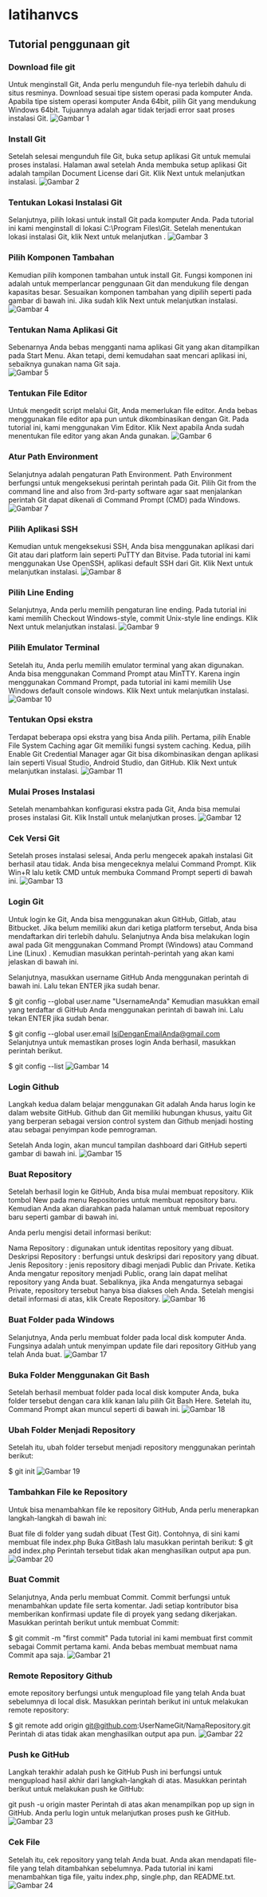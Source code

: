 # latihanvcs
## Tutorial penggunaan git

 ### Download file git
 Untuk menginstall Git, Anda perlu mengunduh file-nya terlebih dahulu di situs resminya. Download sesuai tipe sistem operasi pada komputer Anda. Apabila tipe sistem operasi komputer Anda 64bit,  pilih Git yang mendukung Windows 64bit. Tujuannya adalah agar tidak terjadi error saat proses instalasi Git.
 ![Gambar 1](screenshot/ss1.png)
 ### Install Git
 Setelah selesai mengunduh file Git, buka setup aplikasi Git untuk memulai proses instalasi. Halaman awal setelah Anda membuka setup aplikasi Git adalah tampilan Document License dari Git. Klik Next untuk melanjutkan instalasi.
 ![Gambar 2](screenshot/ss2.png)
 ### Tentukan Lokasi Instalasi Git
 Selanjutnya, pilih lokasi untuk install Git pada komputer Anda. Pada tutorial ini kami menginstall di lokasi C:\Program Files\Git. Setelah menentukan lokasi instalasi Git, klik Next untuk melanjutkan .
 ![Gambar 3](screenshot/ss3.png)
 ### Pilih Komponen Tambahan
 Kemudian pilih komponen tambahan untuk install Git. Fungsi komponen ini adalah untuk memperlancar penggunaan Git dan mendukung file dengan kapasitas besar. Sesuaikan komponen tambahan yang dipilih seperti pada gambar di bawah ini. Jika sudah klik Next untuk melanjutkan instalasi.
 ![Gambar 4](screenshot/ss4.png)
 ### Tentukan Nama Aplikasi Git
 Sebenarnya Anda bebas mengganti nama aplikasi Git yang akan ditampilkan pada Start Menu. Akan tetapi, demi kemudahan saat mencari aplikasi ini, sebaiknya gunakan nama Git saja.  
 ![Gambar 5](screenshot/ss5.png)
 ### Tentukan File Editor
 Untuk mengedit script melalui Git, Anda memerlukan file editor. Anda bebas menggunakan file editor apa pun untuk dikombinasikan dengan Git. Pada tutorial ini, kami menggunakan Vim Editor. Klik Next apabila Anda sudah menentukan file editor yang akan Anda gunakan.
 ![Gambar 6](screenshot/ss6.png)
 ### Atur Path Environment 
 Selanjutnya adalah pengaturan Path Environment. Path Environment berfungsi untuk mengeksekusi perintah perintah pada Git. Pilih Git from the command line and also from 3rd-party software agar saat menjalankan perintah Git dapat dikenali di Command Prompt (CMD) pada Windows.
 ![Gambar 7](screenshot/ss7.png)
 ### Pilih Aplikasi SSH
 Kemudian untuk mengeksekusi SSH, Anda bisa menggunakan aplikasi dari Git atau  dari platform lain seperti PuTTY dan Bitvise. Pada tutorial ini kami menggunakan Use OpenSSH, aplikasi default SSH dari Git. Klik Next untuk melanjutkan instalasi.
 ![Gambar 8](screenshot/ss8.png)
 ### Pilih Line Ending
 Selanjutnya, Anda perlu memilih pengaturan line ending. Pada tutorial ini kami memilih Checkout Windows-style, commit Unix-style line endings. Klik Next untuk melanjutkan instalasi.
 ![Gambar 9](screenshot/ss9.png)
 ### Pilih Emulator Terminal
 Setelah itu, Anda perlu memilih emulator terminal yang akan digunakan. Anda bisa menggunakan Command Prompt atau MinTTY. Karena ingin menggunakan Command Prompt, pada tutorial ini kami memilih Use Windows default console windows. Klik Next untuk melanjutkan instalasi.
 ![Gambar 10](screenshot/ss10.png)
 ### Tentukan Opsi ekstra
 Terdapat beberapa opsi ekstra yang bisa Anda pilih. Pertama, pilih Enable File System Caching agar Git memiliki fungsi system caching. Kedua, pilih Enable Git Credential Manager agar Git bisa dikombinasikan dengan aplikasi lain seperti Visual Studio, Android Studio, dan GitHub. Klik Next untuk melanjutkan instalasi.
 ![Gambar 11](screenshot/ss11.png)
 ### Mulai Proses Instalasi
 Setelah menambahkan konfigurasi ekstra pada Git, Anda bisa memulai proses instalasi Git. Klik Install untuk melanjutkan proses.
 ![Gambar 12](screenshot/ss12.png)
 ### Cek Versi Git
 Setelah proses instalasi selesai, Anda perlu mengecek apakah instalasi Git berhasil atau tidak. Anda bisa mengeceknya melalui Command Prompt. Klik Win+R lalu ketik CMD untuk membuka Command Prompt seperti di bawah ini.
 ![Gambar 13](screenshot/ss13.png)
 ### Login Git
 Untuk login ke Git, Anda bisa menggunakan akun GitHub, Gitlab, atau Bitbucket. Jika belum memiliki akun dari ketiga platform tersebut, Anda bisa mendaftarkan diri terlebih dahulu. Selanjutnya Anda bisa melakukan login awal pada Git  menggunakan Command Prompt  (Windows) atau Command Line (Linux) . Kemudian masukkan perintah-perintah yang akan kami jelaskan di bawah ini.

 Selanjutnya, masukkan username GitHub Anda menggunakan perintah di bawah ini. Lalu tekan ENTER jika sudah benar.

 $ git config --global user.name "UsernameAnda"
 Kemudian masukkan email yang terdaftar di GitHub Anda menggunakan perintah di bawah  ini. Lalu tekan ENTER jika sudah benar.

 $ git config --global user.email IsiDenganEmailAnda@gmail.com
 Selanjutnya untuk memastikan proses login Anda berhasil, masukkan perintah berikut.

 $ git config --list
 ![Gambar 14](screenshot/ss14.png)
 ### Login Github
 Langkah kedua dalam belajar menggunakan Git adalah Anda harus login ke dalam website GitHub. Github dan Git memiliki hubungan khusus, yaitu Git yang berperan sebagai version control system dan Github menjadi hosting atau sebagai penyimpan kode pemrograman.

 Setelah Anda login, akan muncul tampilan dashboard dari GitHub seperti  gambar di bawah ini.
 ![Gambar 15](screenshot/ss15.png)
 ### Buat Repository
 Setelah berhasil login ke GitHub, Anda bisa mulai membuat repository. Klik tombol New pada menu Repositories untuk membuat repository baru.
 Kemudian Anda akan diarahkan pada halaman untuk membuat repository baru seperti gambar di bawah ini.

 Anda perlu mengisi detail informasi berikut:

 Nama Repository : digunakan untuk identitas repository yang dibuat.
 Deskripsi Repository : berfungsi untuk deskripsi dari repository yang dibuat.
 Jenis Repository   : jenis repository  dibagi menjadi Public dan Private. Ketika Anda mengatur repository menjadi Public, orang lain dapat melihat repository yang Anda buat. Sebaliknya, jika Anda mengaturnya sebagai Private, repository tersebut hanya bisa diakses oleh Anda.
 Setelah mengisi detail informasi di atas, klik Create Repository.
 ![Gambar 16](screenshot/ss16.png)
 ### Buat Folder pada Windows
 Selanjutnya, Anda perlu membuat folder pada local disk komputer Anda. Fungsinya adalah untuk menyimpan update file dari repository GitHub yang telah Anda buat.
 ![Gambar 17](screenshot/ss17.png)
 ### Buka Folder Menggunakan Git Bash
 Setelah berhasil membuat folder pada local disk komputer Anda,  buka folder tersebut dengan cara klik kanan lalu pilih Git Bash Here. Setelah itu, Command Prompt akan muncul seperti di bawah ini. 
 ![Gambar 18](screenshot/ss18.png)
 ### Ubah Folder Menjadi Repository
 Setelah itu, ubah folder tersebut menjadi repository menggunakan perintah berikut:

 $ git init
 ![Gambar 19](screenshot/ss19.png)
 ### Tambahkan File ke Repository
 Untuk bisa menambahkan file ke repository GitHub, Anda perlu menerapkan langkah-langkah di bawah ini:

 Buat file di folder yang sudah dibuat (Test Git). Contohnya, di sini kami membuat file index.php
 Buka GitBash lalu masukkan perintah berikut:
 $ git add index.php
 Perintah tersebut tidak akan menghasilkan output apa pun.
 ![Gambar 20](screenshot/ss20.png)
 ### Buat Commit 
 Selanjutnya, Anda perlu membuat Commit. Commit berfungsi untuk menambahkan update file serta komentar. Jadi setiap kontributor bisa memberikan konfirmasi update file di proyek yang sedang dikerjakan. Masukkan perintah berikut untuk membuat Commit:

 $ git commit -m "first commit"
 Pada tutorial ini kami membuat first commit sebagai Commit pertama kami. Anda bebas membuat membuat nama Commit apa saja.
 ![Gambar 21](screenshot/ss21.png)
 ### Remote Repository Github
 emote repository berfungsi untuk mengupload file yang telah Anda buat sebelumnya di local disk. Masukkan perintah berikut ini untuk melakukan remote repository:

 $ git remote add origin git@github.com:UserNameGit/NamaRepository.git
 Perintah di atas tidak akan menghasilkan output apa pun.
 ![Gambar 22](screenshot/ss22.png)
 ### Push ke GitHub 
 Langkah terakhir adalah push ke GitHub Push ini berfungsi untuk mengupload hasil akhir dari langkah-langkah di atas. Masukkan perintah berikut untuk melakukan push ke GitHub:

 git push -u origin master
 Perintah di atas akan menampilkan pop up sign in GitHub. Anda perlu login untuk melanjutkan proses push ke GitHub. 
 ![Gambar 23](screenshot/ss23.png)
 ### Cek File 
 Setelah itu, cek repository yang telah Anda buat. Anda akan mendapati file-file yang telah ditambahkan sebelumnya. Pada tutorial ini kami menambahkan tiga file, yaitu index.php, single.php, dan README.txt. 
 ![Gambar 24](screenshot/ss24.png)